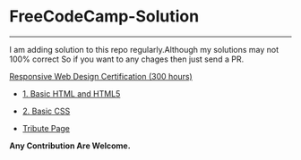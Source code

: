 # FreeCodeCamp-Solution 

---------------------------------------------------------

I am adding solution to this repo regularly.Although my solutions may not 100% correct So if you want to any chages then just send a PR.

[Responsive Web Design Certification (300 hours)](https://github.com/jindalAnuj/FreeCodeCamp-Solution/tree/master/Responsive%20Web%20Design%20Certification%20(300%20hours))

   * [1. Basic HTML and HTML5](https://github.com/jindalAnuj/FreeCodeCamp-Solution/tree/master/Responsive%20Web%20Design%20Certification%20(300%20hours)/1.%20Basic%20HTML%20and%20HTML5)
   
   * [2. Basic CSS](https://github.com/jindalAnuj/FreeCodeCamp-Solution/tree/master/Responsive%20Web%20Design%20Certification%20(300%20hours)/2.%20Basic%20CSS)
   
  * [Tribute Page](https://jindalanuj.github.io/FreeCodeCamp-Solution/Responsive%20Web%20Design%20Certification%20(300%20hours)/8.%20Responsive%20Web%20Design%20Projects/Survey%20Form/)

__Any Contribution Are Welcome.__
